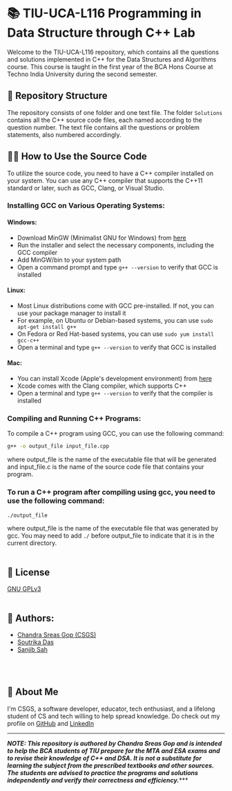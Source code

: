 # 📚 TIU-UCA-L116 Programming in Data Structure through C++ Lab

Welcome to the TIU-UCA-L116 repository, which contains all the questions and solutions implemented in C++ for the Data Structures and Algorithms course. This course is taught in the first year of the BCA Hons Course at Techno India University during the second semester.

## 📂 Repository Structure

The repository consists of one folder and one text file. The folder `Solutions` contains all the C++ source code files, each named according to the question number. The text file contains all the questions or problem statements, also numbered accordingly.

## 🧑‍💻 How to Use the Source Code

To utilize the source code, you need to have a C++ compiler installed on your system. You can use any C++ compiler that supports the C++11 standard or later, such as GCC, Clang, or Visual Studio.

### Installing GCC on Various Operating Systems:

#### Windows:

- Download MinGW (Minimalist GNU for Windows) from [here](https://sourceforge.net/projects/mingw/)
- Run the installer and select the necessary components, including the GCC compiler
- Add MinGW/bin to your system path
- Open a command prompt and type `g++ --version` to verify that GCC is installed

#### Linux:

- Most Linux distributions come with GCC pre-installed. If not, you can use your package manager to install it
- For example, on Ubuntu or Debian-based systems, you can use `sudo apt-get install g++`
- On Fedora or Red Hat-based systems, you can use `sudo yum install gcc-c++`
- Open a terminal and type `g++ --version` to verify that GCC is installed

#### Mac:

- You can install Xcode (Apple's development environment) from [here](https://developer.apple.com/xcode/)
- Xcode comes with the Clang compiler, which supports C++
- Open a terminal and type `g++ --version` to verify that the compiler is installed

### Compiling and Running C++ Programs:

To compile a C++ program using GCC, you can use the following command:

```bash
g++ -o output_file input_file.cpp
```
where output_file is the name of the executable file that will be generated and input_file.c is the name of the source code file that contains your program.

### To run a C++ program after compiling using gcc, you need to use the following command:

```bash
./output_file
```

where output_file is the name of the executable file that was generated by gcc. You may need to add `./` before output_file to indicate that it is in the current directory.
<br>
<br>
## 📜 License

[GNU GPLv3](https://choosealicense.com/licenses/gpl-3.0/)
<br>
<br>

## 👥 Authors:

- [Chandra Sreas Gop (CSGS)](https://www.github.com/sreasgop)
- [Soutrika Das](https://www.github.com/soutrikadas)
- [Sanjib Sah](https://www.github.com/sksatyam)
<br>
<br>

## 🚀 About Me
I'm CSGS, a software developer, educator, tech enthusiast, and a lifelong student of CS and tech willing to help spread knowledge. Do check out my profile on [GitHub](https://github.com/sreasgop) and [LinkedIn](https://linkedin.com/in/chandrasreasgop)

---
***NOTE: This repository is authored by Chandra Sreas Gop and is intended to help the BCA students of TIU prepare for the MTA and ESA exams and to revise their knowledge of C++ and DSA. It is not a substitute for learning the subject from the prescribed textbooks and other sources. The students are advised to practice the programs and solutions independently and verify their correctness and efficiency.******

